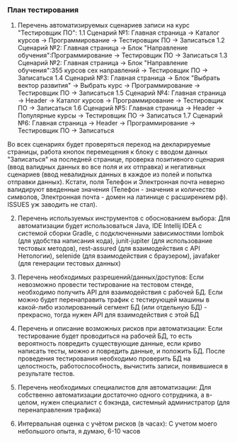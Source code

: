 ###               План тестирования

1. Перечень автоматизируемых сценариев записи на курс "Тестировщик ПО":
  1.1 Сценарий №1: Главная страница -> Каталог курсов -> Программирование -> Тестировщик ПО -> Записаться
  1.2 Сценарий №2: Главная страница -> Блок "Направление обучения":Программирование -> Тестировщик ПО -> Записаться
  1.3 Сценарий №2: Главная страница -> Блок "Направление обучения":355 курсов сех направлений -> Тестировщик ПО -> Записаться
  1.4 Сценарий №3: Главная страница -> Блок "Выбрать вектор развития" -> Выбрать курс -> Программирование -> Тестировщик ПО -> Записаться
  1.5 Сценарий №4: Главная страница -> Header -> Каталог курсов -> Программирование -> Тестировщик ПО -> Записаться
  1.6 Сценарий №5: Главная страница -> Header -> Популярные курсы -> Тестировщик ПО -> Записаться
  1.7 Сценарий №6: Главная страница -> Header -> Программирование -> Тестировщик ПО -> Записаться

Во всех сценариях будет проверяться переход на декларируемые страницы, работа кнопок перемещения к блоку с вводом данных "Записаться" на последней странице, 
проверка позитивного сценария (ввод валидных данных во все поля и их отправка) и негативных сценариев (ввод невалидных данных в каждое из полей 
и попытка отправки данных). Кстати, поля Телефон и Электронная почта неверно валидируют введенные значения (Телефон - значения и количество символов, 
Электронная почта - домен на латинице с расширением рф). ISSUES уж заводить не стал).

2. Перечень используемых инструментов с обоснованием выбора:
Для автоматизации будет использоваться Java, IDE Intellij IDEA с системой сборки Gradle, с подключенными зависимостями lombok (для удобства написания кода),
junit-jupiter (для использование тестовых методов), rest-assured (для взаимодействия с API Нетологии), selenide (для взаимодействия с браузером),
javafaker (для генерации тестовых данных)

3. Перечень необходимых разрешений/данных/доступов:
Если невозможно провести тестирование на тестовом стенде, необходимо получить API для взаимодействия с рабочей БД. Если можно будет перенаправить трафик с
тестирующей машины в какой-либо изолированный сегмент БД (или отдельную БД) - прекрасно, тогда нужен API для взаимодействия с этой БД

4. Перечень и описание возможных рисков при автоматизации:
Если тестирование будет проводиться на рабочей БД, то есть вероятность повредить существующие данные, если криво написать тесты, можно и повредить данные,
и положить БД. После проведения тестирования необходимо проверить БД на целостность, работоспособность, вычистить записи, появившиеся в результате тестов.

5. Перечень необходимых специалистов для автоматизации:
Для собственно автоматизации достаточно одного сотрудника, а в-целом, нужен специалист с бэкэнда, системный администратор (для перенаправления трафика)

6. Интервальная оценка с учётом рисков (в часах):
С учетом моего небольшого опыта, я думаю, 6-10 часов